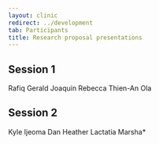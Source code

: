 ```yaml
---
layout: clinic
redirect: ../development
tab: Participants
title: Research proposal presentations
---
```


## Session 1

Rafiq
Gerald
Joaquin
Rebecca
Thien-An
Ola

## Session 2

Kyle
Ijeoma
Dan
Heather
Lactatia
Marsha*


